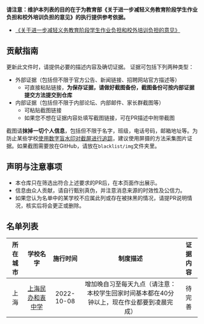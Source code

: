 **请注意：维护本列表的目的在于为教育部《关于进一步减轻义务教育阶段学生作业负担和校外培训负担的意见》的执行提供参考依据。**
- [《关于进一步减轻义务教育阶段学生作业负担和校外培训负担的意见》](http://www.gov.cn/zhengce/2021-07/24/content_5627132.htm)

贡献指南
---
更新此文件时，请提供必要的描述内容及确切证据。
证据可包括下列两种类型：
- 外部证据（包括但不限于官方公告、新闻链接、招聘网站官方描述等）
  - 可直接粘贴链接，**为保存证据，请做好截图备份，截图备份可按内部证据提交方法提交到仓库**
- 内部证据（包括但不限于内部论坛、内部邮件、家长群截图等）
  - 可粘贴截图链接
  - 如果您不想在证据内容处填写截图链接，可在PR描述中附带截图

截图请**抹掉一切个人信息**，包括但不限于名字，班级，电话号码，邮箱地址等。为防止某些学校[使用数字盲水印对截屏进行追踪](https://www.zhihu.com/question/50735753/answer/122593277)，建议使用屏摄的方法采集图片证据。如果截图需要放在GitHub，请放在`blacklist/img`文件夹里。

声明与注意事项
---
- 本仓库只在筛选出符合上述要求的PR后，在本页面作出展示。
- 信息由众人贡献，请自行甄别真伪，并注意消息来源的时效性及公信力。
- 如果您认为名单中的某学校不应属此列或存在被抹黑的情况，请提PR说明情况，核实后将会更正或删除。

名单列表
----
|所在城市|学校名字|施行时间|制度描述|证据内容|
|:---:|:---:|:---:|:---:|:---:|
|上海|[上海民办和衷中学](https://school.bsedu.org.cn/shmbhzzx/)|2022-10-08|增加晚自习至每天九点（请注意：本校学生回家时间基本都在40分钟以上，现在作业都要到凌晨完成）|待完善|
